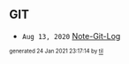## GIT


* <code>Aug 13, 2020</code> [Note-Git-Log](2020-08-13T14-39-44-note-git-log.md)

<sup><sub>generated 24 Jan 2021 23:17:14 by <a href='https://github.com/senorprogrammer/til'>til</a></sub></sup>
